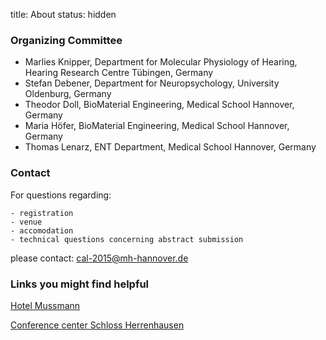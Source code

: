 title: About
status: hidden

### Organizing Committee

- Marlies Knipper, Department for Molecular Physiology of Hearing, Hearing Research Centre Tübingen, Germany
- Stefan Debener, Department for Neuropsychology, University Oldenburg, Germany
- Theodor Doll, BioMaterial Engineering, Medical School Hannover, Germany
- Maria Höfer, BioMaterial Engineering, Medical School Hannover, Germany
- Thomas Lenarz, ENT Department, Medical School Hannover, Germany


### Contact

For questions regarding:

    - registration 
    - venue
    - accomodation
    - technical questions concerning abstract submission

please contact:
[cal-2015@mh-hannover.de](mailto:cal-2015@mh-hannover.de)


### Links you might find helpful

[Hotel Mussmann](http://www.grandhotel.de)

[Conference center Schloss Herrenhausen](http://www.schloss-herrenhausen.de)
